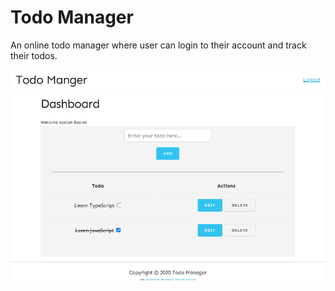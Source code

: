 # Todo Manager
An online todo manager where user can login to their account and track their todos.

<p align="center">
    <img src="./tm.png" />
</p>
